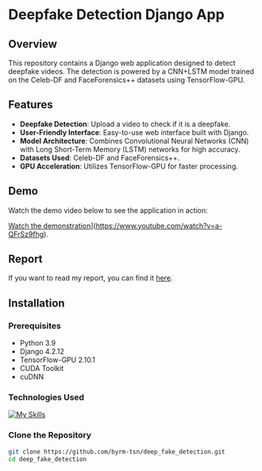 # Deepfake Detection Django App

## Overview

This repository contains a Django web application designed to detect deepfake videos. The detection is powered by a CNN+LSTM model trained on the Celeb-DF and FaceForensics++ datasets using TensorFlow-GPU.

## Features

- **Deepfake Detection**: Upload a video to check if it is a deepfake.
- **User-Friendly Interface**: Easy-to-use web interface built with Django.
- **Model Architecture**: Combines Convolutional Neural Networks (CNN) with Long Short-Term Memory (LSTM) networks for high accuracy.
- **Datasets Used**: Celeb-DF and FaceForensics++.
- **GPU Acceleration**: Utilizes TensorFlow-GPU for faster processing.

## Demo

Watch the demo video below to see the application in action:

[Watch the demonstration](https://img.youtube.com/vi/a-QFrSz9fhg/0.jpg)](https://www.youtube.com/watch?v=a-QFrSz9fhg).

## Report

If you want to read my report, you can find it [here](https://github.com/byrm-tsn/deep_fake_detection/blob/main/Documentation/deepfake_detection_fyp_report.pdf).

## Installation

### Prerequisites

- Python 3.9
- Django 4.2.12
- TensorFlow-GPU 2.10.1
- CUDA Toolkit
- cuDNN
### Technologies Used

[![My Skills](https://skillicons.dev/icons?i=vscode,github,django,js,html,css,git,opencv,py,tensorflow)](https://skillicons.dev)

### Clone the Repository

```bash
git clone https://github.com/byrm-tsn/deep_fake_detection.git
cd deep_fake_detection
